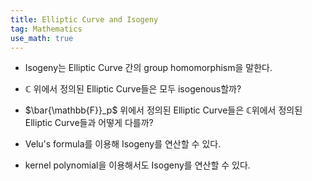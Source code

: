 ```yaml
---
title: Elliptic Curve and Isogeny
tag: Mathematics
use_math: true
---
```


* Isogeny는 Elliptic Curve 간의 group homomorphism을 말한다.
* $\mathbb{C}$ 위에서 정의된 Elliptic Curve들은 모두 isogenous할까?
* $\bar{\mathbb{F}}_p$ 위에서 정의된 Elliptic Curve들은 $\mathbb{C}$위에서 정의된 Elliptic Curve들과 어떻게 다를까?

* Velu's formula를 이용해 Isogeny를 연산할 수 있다.
* kernel polynomial을 이용해서도 Isogeny를 연산할 수 있다.

<!--more-->